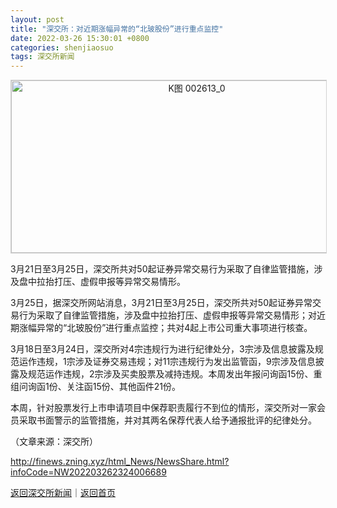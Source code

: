 ```yaml
---
layout: post
title: "深交所：对近期涨幅异常的“北玻股份”进行重点监控"
date: 2022-03-26 15:30:01 +0800
categories: shenjiaosuo
tags: 深交所新闻
---
```

<!-- EM_StockImg_Start --><p style="text-align:center;"><a href="http://quote.eastmoney.com/unify/r/0.002613" data-code="002613|0|2" data-code2="002613|0|6|" class="EmImageRemark" target="_blank"><img src="https://webquoteklinepic.eastmoney.com/GetPic.aspx?nid=0.002613&imageType=k&token=28dfeb41d35cc81d84b4664d7c23c49f&at=1" border="0" alt="K图 002613_0" data-code="K 002613|0|2" data-code2="K 002613|0|6|" style="border:#d1d1d1 1px solid;" width="578" height="276" /></a></p><!-- EM_StockImg_End --><p>3月21日至3月25日，深交所共对50起证券异常交易行为采取了自律监管措施，涉及盘中拉抬打压、虚假申报等异常交易情形。 </p>
 <p>3月25日，据深交所网站消息，3月21日至3月25日，深交所共对50起证券异常交易行为采取了自律监管措施，涉及盘中拉抬打压、虚假申报等异常交易情形；对近期涨幅异常的“北玻股份”进行重点监控；共对4起上市公司重大事项进行核查。</p>
 <p>3月18日至3月24日，深交所对4宗违规行为进行纪律处分，3宗涉及信息披露及规范运作违规，1宗涉及证券交易违规；对11宗违规行为发出监管函，9宗涉及信息披露及规范运作违规，2宗涉及买卖股票及减持违规。本周发出年报问询函15份、重组问询函1份、关注函15份、其他函件21份。</p>
 <p>本周，针对股票发行上市申请项目中保荐职责履行不到位的情形，深交所对一家会员采取书面警示的监管措施，并对其两名保荐代表人给予通报批评的纪律处分。</p><p class="em_media">（文章来源：深交所）</p>

<http://finews.zning.xyz/html_News/NewsShare.html?infoCode=NW202203262324006689>

[返回深交所新闻](//finews.withounder.com/category/shenjiaosuo.html)｜[返回首页](//finews.withounder.com/)